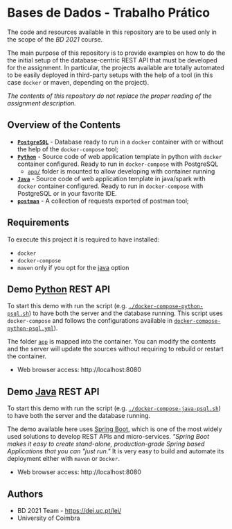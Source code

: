 # Bases de Dados - Trabalho Prático

The code and resources available in this repository are to be used only in the scope of the _BD 2021_ course.

The main purpose of this repository is to provide examples on how to do the the initial setup of the database-centric REST API that must be developed for the assignment. 
In particular, the projects available are totally automated to be easily deployed in third-party setups with the help of a tool (in this case `docker` or maven, depending on the project).

_The contents of this repository do not replace the proper reading of the assignment description._


## Overview of the Contents

- [**`PostgreSQL`**](postgresql) - Database ready to run in a `docker` container with or without the help of the `docker-compose` tool;
- [**`Python`**](python) - Source code of web application template in python with `docker` container configured. Ready to run in `docker-compose` with PostgreSQL
  - [`app/`](python/app) folder is mounted to allow developing with container running
- [**`Java`**](java) - Source code of web application template in java/spark with `docker` container configured. Ready to run in `docker-compose` with PostgreSQL or in your favorite IDE.
- [**`postman`**](postman) - A collection of requests exported of postman tool;


## Requirements

To execute this project it is required to have installed:

- `docker`
- `docker-compose`
- `maven` only if you opt for the [java](java) option



## Demo [Python](python) REST API 


To start this demo with run the script (e.g. [`./docker-compose-python-psql.sh`](docker-compose-python-psql.sh)) to have both the server and the database running.
This script uses `docker-compose` and follows the configurations available in [`docker-compose-python-psql.yml`](docker-compose-python-psql.yml)).

The folder [`app`](python/app) is mapped into the container. 
You can modify the contents and the server will update the sources without requiring to rebuild or restart the container.

* Web browser access: http://localhost:8080



## Demo [Java](java) REST API 

To start this demo with run the script (e.g. [`./docker-compose-java-psql.sh`](docker-compose-java-psql.sh)) to have both the server and the database running.

The demo available here uses [Spring Boot](https://spring.io/projects/spring-boot), which is one of the most widely used solutions to develop REST APIs and micro-services.
*"Spring Boot makes it easy to create stand-alone, production-grade Spring based Applications that you can "just run."*
It is very easy to build and automate its deployment either with `maven` or `Docker`.

* Web browser access: http://localhost:8080


## Authors

* BD 2021 Team - https://dei.uc.pt/lei/
* University of Coimbra
